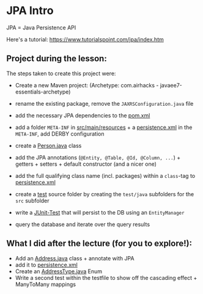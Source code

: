 # JPA Intro

JPA = Java Persistence API

Here's a tutorial: https://www.tutorialspoint.com/jpa/index.htm

## Project during the lesson:
The steps taken to create this project were:

 * Create a new Maven project: (Archetype: com.airhacks - javaee7-essentials-archetype)
 * rename the existing package, remove the `JAXRSConfiguration.java` file
 * add the necessary JPA dependencies to the [pom.xml](pom.xml)
 * add a folder `META-INF` in [src/main/resources](src/main/resources) + a [persistence.xml](src/main/resources/META-INF/persistence.xml) in the `META-INF`, add DERBY configuration
 * create a [Person.java](src/main/java/ch/unige/pinfo/jpaIntro/Person.java) class
 * add the JPA annotations (`@Entity, @Table, @Id, @Column, ...`) + getters + setters + default constructor (and a nicer one)
 * add the full qualifying class name (incl. packages) within a `class`-tag to [persistence.xml](src/main/resources/META-INF/persistence.xml#L5)

 * create a [test](src/test/java) source folder by creating the `test/java` subfolders for the `src` subfolder
 * write a [JUnit-Test](src/test/java/ch/unige/pinfo/jpaIntro/PersonTest.java) that will persist to the DB using an `EntityManager`
 * query the database and iterate over the query results



## What I did after the lecture (for you to explore!):

 * Add an  [Address.java](src/main/java/ch/unige/pinfo/jpaIntro/Address.java) class + annotate with JPA
 * add it to [persistence.xml](src/main/resources/META-INF/persistence.xml#L6)
 * Create an [AddressType.java](src/main/java/ch/unige/pinfo/jpaIntro/AddressType.java) Enum
 * Write a second test within the testfile to show off the cascading effect + ManyToMany mappings
